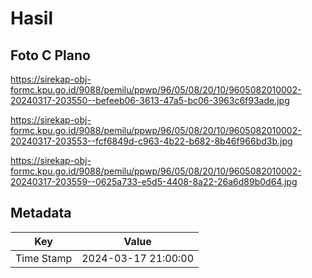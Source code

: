 # Hasil

## Foto C Plano

https://sirekap-obj-formc.kpu.go.id/9088/pemilu/ppwp/96/05/08/20/10/9605082010002-20240317-203550--befeeb06-3613-47a5-bc06-3963c6f93ade.jpg

https://sirekap-obj-formc.kpu.go.id/9088/pemilu/ppwp/96/05/08/20/10/9605082010002-20240317-203553--fcf6849d-c963-4b22-b682-8b46f966bd3b.jpg

https://sirekap-obj-formc.kpu.go.id/9088/pemilu/ppwp/96/05/08/20/10/9605082010002-20240317-203559--0625a733-e5d5-4408-8a22-26a6d89b0d64.jpg


## Metadata

| Key        | Value               |
| ---------- | ------------------- |
| Time Stamp | 2024-03-17 21:00:00 |



